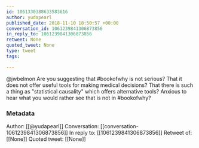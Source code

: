 ```yaml
---
id: 1061330388633583616
author: yudapearl
published_date: 2018-11-10 18:50:57 +00:00
conversation_id: 1061239841306873856
in_reply_to: 1061239841306873856
retweet: None
quoted_tweet: None
type: tweet
tags:

---
```


@jwbelmon Are you suggesting that #bookofwhy is not serious? That it does not offer useful tools for making medical decisions? That there is such a thing as "statistical causality" which offers alternative tools? Anxious to hear what you would rather see that is not in #bookofwhy?

### Metadata

Author: [[@yudapearl]]
Conversation: [[conversation-1061239841306873856]]
In reply to: [[1061239841306873856]]
Retweet of: [[None]]
Quoted tweet: [[None]]
